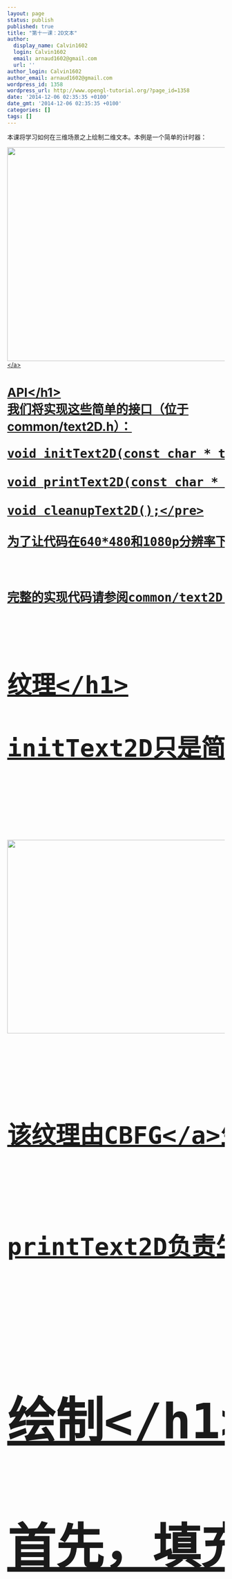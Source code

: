 ```yaml
---
layout: page
status: publish
published: true
title: "第十一课：2D文本"
author:
  display_name: Calvin1602
  login: Calvin1602
  email: arnaud1602@gmail.com
  url: ''
author_login: Calvin1602
author_email: arnaud1602@gmail.com
wordpress_id: 1358
wordpress_url: http://www.opengl-tutorial.org/?page_id=1358
date: '2014-12-06 02:35:35 +0100'
date_gmt: '2014-12-06 02:35:35 +0100'
categories: []
tags: []
---
```

<p>本课将学习如何在三维场景之上绘制二维文本。本例是一个简单的计时器：</p>
<p><a href="http:&#47;&#47;www.opengl-tutorial.org&#47;wp-content&#47;uploads&#47;2011&#47;05&#47;clock.png"><img class="alignnone size-large wp-image-292" title="clock" src="http:&#47;&#47;www.opengl-tutorial.org&#47;wp-content&#47;uploads&#47;2011&#47;05&#47;clock-1024x793.png" alt="" width="640" height="495" &#47;><&#47;a></p>
<h1>API<&#47;h1><br />
我们将实现这些简单的接口（位于common&#47;text2D.h）：</p>
<pre class="brush:cpp">void initText2D(const char * texturePath);<br />
void printText2D(const char * text, int x, int y, int size);<br />
void cleanupText2D();<&#47;pre><br />
为了让代码在640*480和1080p分辨率下都能正常工作，x和y的范围分别设为[0-800]和[0-600]。顶点着色器将根据实际屏幕大小做对它做调整。</p>
<p>完整的实现代码请参阅common&#47;text2D.cpp。</p>
<h1>纹理<&#47;h1><br />
initText2D只是简单地读取一个纹理和一些着色器，并无特别之处。不过这张纹理却不普通，来看看：</p>
<p><a href="http:&#47;&#47;www.opengl-tutorial.org&#47;wp-content&#47;uploads&#47;2011&#47;05&#47;fontalpha.png"><img class="alignnone size-large wp-image-293" title="fontalpha" src="http:&#47;&#47;www.opengl-tutorial.org&#47;wp-content&#47;uploads&#47;2011&#47;05&#47;fontalpha-1024x717.png" alt="" width="640" height="448" &#47;><&#47;a></p>
<p>该纹理由<a href="http:&#47;&#47;www.codehead.co.uk&#47;cbfg&#47;">CBFG<&#47;a>生成。 CBFG是一种由字体生成纹理的工具。然后把纹理加载到Paint.NET（红色背景仅为了方便观察，其实是透明的）。</p>
<p>printText2D负责生成一个矩形，并正确计算出该矩形的屏幕位置和纹理坐标（译注：取字符的过程就像从报纸上剪字一样）。</p>
<h1>绘制<&#47;h1><br />
首先，填充这些缓冲：</p>
<pre class="brush:cpp">std::vector vertices;<br />
std::vector UVs;<&#47;pre><br />
然后为文本中的每个字符计算其四边形包围盒的顶点坐标，然后添加（组成这个四边形的）两个三角形：</p>
<pre class="brush:cpp">for ( unsigned int i=0 ; i<length ; i++ ){</p>
<p>    glm::vec2 vertex_up_left&nbsp;&nbsp;&nbsp; = glm::vec2( x+i*size&nbsp;&nbsp;&nbsp;&nbsp; , y+size );<br />
    glm::vec2 vertex_up_right&nbsp;&nbsp; = glm::vec2( x+i*size+size, y+size );<br />
    glm::vec2 vertex_down_right = glm::vec2( x+i*size+size, y&nbsp;&nbsp;&nbsp;&nbsp;&nbsp; );<br />
    glm::vec2 vertex_down_left&nbsp; = glm::vec2( x+i*size&nbsp;&nbsp;&nbsp;&nbsp; , y&nbsp;&nbsp;&nbsp;&nbsp;&nbsp; );</p>
<p>    vertices.push_back(vertex_up_left&nbsp;&nbsp; );<br />
    vertices.push_back(vertex_down_left );<br />
    vertices.push_back(vertex_up_right&nbsp; );</p>
<p>    vertices.push_back(vertex_down_right);<br />
    vertices.push_back(vertex_up_right);<br />
    vertices.push_back(vertex_down_left);<&#47;pre><br />
最后计算UV坐标。左上角坐标的计算方式如下：</p>
<pre class="brush:cpp">    char character = text[i];<br />
    float uv_x = (character%16)&#47;16.0f;<br />
    float uv_y = (character&#47;16)&#47;16.0f;<&#47;pre><br />
这样做是可行的（只能说基本上行得通，详见下文），因为<a href="http:&#47;&#47;www.asciitable.com&#47;">A的ASCII码<&#47;a>为65。<br />
65%16 = 1，因此A位于第1列（列号从0开始）。</p>
<p>65&#47;16 = 4，因此A位于第4行（这是整数除法，所以结果不是想象中的4.0625）</p>
<p>两者都除以16.0使之符合OpenGL的[0.0 - 1.0]纹理坐标范围。</p>
<p>现在只需对顶点重复相同的操作：</p>
<pre class="brush:cpp">    glm::vec2 uv_up_left&nbsp;&nbsp;&nbsp; = glm::vec2( uv_x&nbsp;&nbsp;&nbsp;&nbsp;&nbsp;&nbsp;&nbsp;&nbsp;&nbsp;&nbsp; , 1.0f - uv_y );<br />
    glm::vec2 uv_up_right&nbsp;&nbsp; = glm::vec2( uv_x+1.0f&#47;16.0f, 1.0f - uv_y );<br />
    glm::vec2 uv_down_right = glm::vec2( uv_x+1.0f&#47;16.0f, 1.0f - (uv_y + 1.0f&#47;16.0f) );<br />
    glm::vec2 uv_down_left&nbsp; = glm::vec2( uv_x&nbsp;&nbsp;&nbsp;&nbsp;&nbsp;&nbsp;&nbsp;&nbsp;&nbsp;&nbsp; , 1.0f - (uv_y + 1.0f&#47;16.0f) );</p>
<p>    UVs.push_back(uv_up_left&nbsp;&nbsp; );<br />
    UVs.push_back(uv_down_left );<br />
    UVs.push_back(uv_up_right&nbsp; );</p>
<p>    UVs.push_back(uv_down_right);<br />
    UVs.push_back(uv_up_right);<br />
    UVs.push_back(uv_down_left);<br />
 }<&#47;pre><br />
其余的操作和往常一样：绑定缓冲，填充，选择着色器程序，绑定纹理，开启、绑定、配置顶点属性，开启混合，调用`glDrawArrays`。恭喜恭喜，大功告成喽！</p>
<p>有一点非常重要：这些坐标位于[0,800][0,600]范围内。也就是说，这里<strong>不需要<&#47;strong>矩阵。顶点着色器只需简单换算就可以把这些坐标转换到[-1,1][-1,1]范围内（也可以在C++代码中完成这一步）。</p>
<pre class="brush:vs">void main(){</p>
<p>&nbsp;&nbsp; &nbsp;&#47;&#47; Output position of the vertex, in clip space<br />
&nbsp;&nbsp; &nbsp;&#47;&#47; map [0..800][0..600] to [-1..1][-1..1]<br />
&nbsp;&nbsp; &nbsp;vec2 vertexPosition_homoneneousspace = vertexPosition_screenspace - vec2(400,300); &#47;&#47; [0..800][0..600] -> [-400..400][-300..300]<br />
&nbsp;&nbsp; &nbsp;vertexPosition_homoneneousspace &#47;= vec2(400,300);<br />
&nbsp;&nbsp; &nbsp;gl_Position =&nbsp; vec4(vertexPosition_homoneneousspace,0,1);</p>
<p>&nbsp;&nbsp; &nbsp;&#47;&#47; UV of the vertex. No special space for this one.<br />
&nbsp;&nbsp; &nbsp;UV = vertexUV;<br />
}<&#47;pre><br />
片段着色器的工作量也很少：</p>
<pre class="brush:fs">void main(){<br />
&nbsp;&nbsp; &nbsp;color = texture( myTextureSampler, UV );<br />
}<&#47;pre><br />
顺便说一下，这些代码只能处理拉丁字符，请勿将其应用到工程中。否则您的产品在印度、中国、日本（甚至德国，因为纹理上没有&szlig;这个字母）就难以出售了。这张纹理是我用法语字符集生成的，在法国使用没有问题（注意 &eacute;, &agrave;, &ccedil;等字母）。修改其他教程的代码时请注意库的版本。其他教程大多使用OpenGL 2，和本教程不兼容。不幸的是我不知道有什么库能较好地处理UTF-8字符集。</p>
<p>另外，建议您阅读Joel Spolsky写的<a href="http:&#47;&#47;www.joelonsoftware.com&#47;articles&#47;Unicode.html">The Absolute Minimum Every Software Developer Absolutely, Positively Must Know About Unicode and Character Sets (No Excuses!)<&#47;a> by Joel Spolsky.</p>
<p>如果您需要处理大量的文本，可以参考这篇<a>Valve的文章<&#47;a>。</p>
